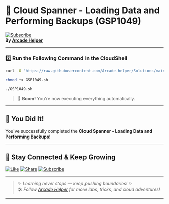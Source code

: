 
# 🚀 Cloud Spanner - Loading Data and Performing Backups (GSP1049)  
[![Subscribe](https://img.shields.io/badge/Subscribe-YouTube-red?style=for-the-badge&logo=youtube)](https://www.youtube.com/@ArcadeHelper1418)  
**By [Arcade Helper](https://www.youtube.com/@ArcadeHelper1418)**

---

### 2️⃣ Run the Following Command in the CloudShell
```bash
curl -O "https://raw.githubusercontent.com/Arcade-helper/Solutions/main/Cloud%20Spanner%20-%20Loading%20Data%20and%20Performing%20Backups/GSP1049.sh"

chmod +x GSP1049.sh

./GSP1049.sh
```
> 🚀 **Boom!** You're now executing everything automatically.

---

## 🎉 You Did It!  
You've successfully completed the **Cloud Spanner - Loading Data and Performing Backups**!  

---

## 🌟 Stay Connected & Keep Growing

[![Like](https://img.shields.io/badge/Like-❤️-pink?style=for-the-badge)](https://www.youtube.com/@ArcadeHelper1418) 
[![Share](https://img.shields.io/badge/Share-🔁-blue?style=for-the-badge)](https://www.youtube.com/@ArcadeHelper1418) 
[![Subscribe](https://img.shields.io/badge/Subscribe-🔔-red?style=for-the-badge)](https://www.youtube.com/@ArcadeHelper1418)

---

> ✨ *Learning never stops — keep pushing boundaries!* ✨  
> 🛠️ *Follow [Arcade Helper](https://www.youtube.com/@ArcadeHelper1418) for more labs, tricks, and cloud adventures!*

---
